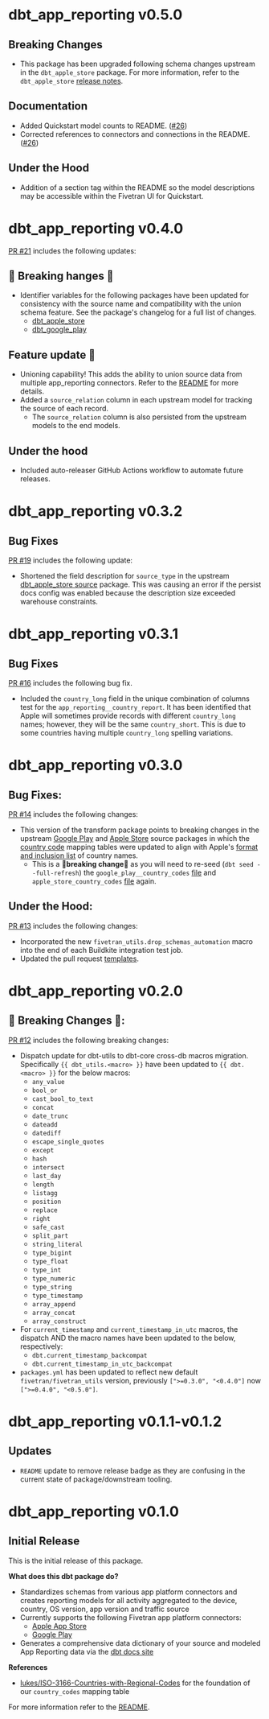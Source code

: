 # dbt_app_reporting v0.5.0

## Breaking Changes
- This package has been upgraded following schema changes upstream in the `dbt_apple_store` package. For more information, refer to the `dbt_apple_store` [release notes](https://github.com/fivetran/dbt_apple_store/releases/tag/v0.5.0).

## Documentation
- Added Quickstart model counts to README. ([#26](https://github.com/fivetran/dbt_app_reporting/pull/26))
- Corrected references to connectors and connections in the README. ([#26](https://github.com/fivetran/dbt_app_reporting/pull/26)) 

## Under the Hood
- Addition of a section tag within the README so the model descriptions may be accessible within the Fivetran UI for Quickstart.

# dbt_app_reporting v0.4.0
[PR #21](https://github.com/fivetran/dbt_app_reporting/pull/21) includes the following updates:

## 🚨 Breaking hanges 🚨
- Identifier variables for the following packages have been updated for consistency with the source name and compatibility with the union schema feature. See the package's changelog for a full list of changes.
  - [dbt_apple_store](https://github.com/fivetran/dbt_linkedin/blob/main/CHANGELOG.md#dbt_apple_store-v040)
  - [dbt_google_play](https://github.com/fivetran/dbt_microsoft_ads/blob/main/CHANGELOG.md#dbt_google_play-v040)

## Feature update 🎉
- Unioning capability! This adds the ability to union source data from multiple app_reporting connectors. Refer to the [README](https://github.com/fivetran/dbt_app_reporting/blob/main/README.md#union-multiple-connectors) for more details.
- Added a `source_relation` column in each upstream model for tracking the source of each record.
  - The `source_relation` column is also persisted from the upstream models to the end models.

## Under the hood
- Included auto-releaser GitHub Actions workflow to automate future releases.

# dbt_app_reporting v0.3.2
## Bug Fixes
[PR #19](https://github.com/fivetran/dbt_app_reporting/pull/19) includes the following update:
- Shortened the field description for `source_type` in the upstream [dbt_apple_store source](https://github.com/fivetran/dbt_apple_store_source) package. This was causing an error if the persist docs config was enabled because the description size exceeded warehouse constraints.

# dbt_app_reporting v0.3.1
## Bug Fixes
[PR #16](https://github.com/fivetran/dbt_app_reporting/pull/16) includes the following bug fix.
- Included the `country_long` field in the unique combination of columns test for the `app_reporting__country_report`. It has been identified that Apple will sometimes provide records with different `country_long` names; however, they will be the same `country_short`. This is due to some countries having multiple `country_long` spelling variations. 

# dbt_app_reporting v0.3.0

## Bug Fixes:
[PR #14](https://github.com/fivetran/dbt_app_reporting/pull/14) includes the following changes:
- This version of the transform package points to breaking changes in the upstream [Google Play](https://github.com/fivetran/dbt_google_play_source/blob/main/CHANGELOG.md) and [Apple Store](https://github.com/fivetran/dbt_apple_store_source/blob/main/CHANGELOG.md) source packages in which the [country code](https://github.com/fivetran/dbt_apple_store_source/blob/main/seeds/apple_store_country_codes.csv) mapping tables were updated to align with Apple's [format and inclusion list](https://developer.apple.com/help/app-store-connect/reference/app-store-localizations/) of country names.
  - This is a 🚨**breaking change**🚨 as you will need to re-seed (`dbt seed --full-refresh`) the `google_play__country_codes` [file](https://github.com/fivetran/dbt_google_play_source/blob/main/seeds/google_play__country_codes.csv) and `apple_store_country_codes` [file](https://github.com/fivetran/dbt_apple_store_source/blob/main/seeds/apple_store_country_codes.csv) again.

## Under the Hood:
[PR #13](https://github.com/fivetran/dbt_app_reporting/pull/13) includes the following changes:
- Incorporated the new `fivetran_utils.drop_schemas_automation` macro into the end of each Buildkite integration test job.
- Updated the pull request [templates](/.github).

# dbt_app_reporting v0.2.0

## 🚨 Breaking Changes 🚨:
[PR #12](https://github.com/fivetran/dbt_app_reporting/pull/12) includes the following breaking changes:
- Dispatch update for dbt-utils to dbt-core cross-db macros migration. Specifically `{{ dbt_utils.<macro> }}` have been updated to `{{ dbt.<macro> }}` for the below macros:
    - `any_value`
    - `bool_or`
    - `cast_bool_to_text`
    - `concat`
    - `date_trunc`
    - `dateadd`
    - `datediff`
    - `escape_single_quotes`
    - `except`
    - `hash`
    - `intersect`
    - `last_day`
    - `length`
    - `listagg`
    - `position`
    - `replace`
    - `right`
    - `safe_cast`
    - `split_part`
    - `string_literal`
    - `type_bigint`
    - `type_float`
    - `type_int`
    - `type_numeric`
    - `type_string`
    - `type_timestamp`
    - `array_append`
    - `array_concat`
    - `array_construct`
- For `current_timestamp` and `current_timestamp_in_utc` macros, the dispatch AND the macro names have been updated to the below, respectively:
    - `dbt.current_timestamp_backcompat`
    - `dbt.current_timestamp_in_utc_backcompat`
- `packages.yml` has been updated to reflect new default `fivetran/fivetran_utils` version, previously `[">=0.3.0", "<0.4.0"]` now `[">=0.4.0", "<0.5.0"]`.
# dbt_app_reporting v0.1.1-v0.1.2

## Updates
- `README` update to remove release badge as they are confusing in the current state of package/downstream tooling.

# dbt_app_reporting v0.1.0

## Initial Release
This is the initial release of this package. 

__What does this dbt package do?__
- Standardizes schemas from various app platform connectors and creates reporting models for all activity aggregated to the device, country, OS version, app version and traffic source
- Currently supports the following Fivetran app platform connectors:
    - [Apple App Store](https://github.com/fivetran/dbt_apple_store)
    - [Google Play](https://github.com/fivetran/dbt_google_play)
- Generates a comprehensive data dictionary of your source and modeled App Reporting data via the [dbt docs site](https://fivetran.github.io/dbt_app_reporting/)

__References__
- [lukes/ISO-3166-Countries-with-Regional-Codes](https://github.com/lukes/ISO-3166-Countries-with-Regional-Codes) for the foundation of our `country_codes` mapping table

For more information refer to the [README](/README.md).
